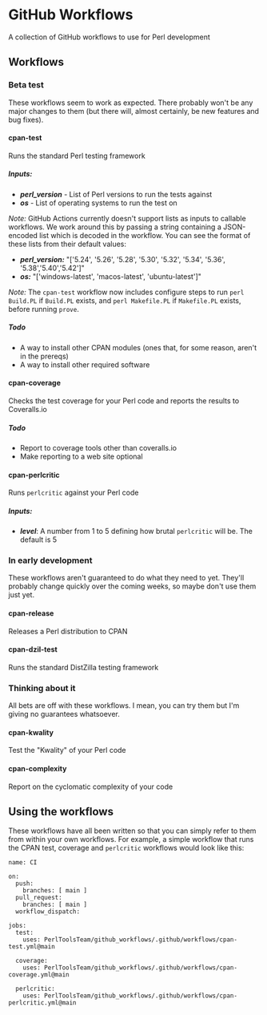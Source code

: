 # GitHub Workflows

A collection of GitHub workflows to use for Perl development

## Workflows

### Beta test

These workflows seem to work as expected. There probably won't be any major changes
to them (but there will, almost certainly, be new features and bug fixes).

#### cpan-test

Runs the standard Perl testing framework

##### Inputs:

* ***perl_version*** - List of Perl versions to run the tests against
* ***os*** - List of operating systems to run the test on

*Note:* GitHub Actions currently doesn't support lists as inputs to callable workflows.
We work around this by passing a string containing a JSON-encoded list which is decoded
in the workflow. You can see the format of these lists from their default values:

* ***perl_version:*** "['5.24', '5.26', '5.28', '5.30', '5.32', '5.34', '5.36', '5.38','5.40','5.42']"
* ***os:*** "['windows-latest', 'macos-latest', 'ubuntu-latest']"

*Note:* The `cpan-test` workflow now includes configure steps to run `perl Build.PL` if `Build.PL` exists, and `perl Makefile.PL` if `Makefile.PL` exists, before running `prove`.

##### Todo

* A way to install other CPAN modules (ones that, for some reason, aren't in the prereqs)
* A way to install other required software

#### cpan-coverage

Checks the test coverage for your Perl code and reports the results to Coveralls.io

##### Todo

* Report to coverage tools other than coveralls.io
* Make reporting to a web site optional

#### cpan-perlcritic

Runs `perlcritic` against your Perl code

##### Inputs:

* ***level***: A number from 1 to 5 defining how brutal `perlcritic` will be. The default is 5

### In early development

These workflows aren't guaranteed to do what they need to yet. They'll probably change quickly
over the coming weeks, so maybe don't use them just yet.

#### cpan-release

Releases a Perl distribution to CPAN

#### cpan-dzil-test

Runs the standard DistZilla testing framework

### Thinking about it

All bets are off with these workflows. I mean, you can try them but I'm giving no
guarantees whatsoever.

#### cpan-kwality

Test the "Kwality" of your Perl code

#### cpan-complexity

Report on the cyclomatic complexity of your code

## Using the workflows

These workflows have all been written so that you can simply refer to
them from within your own workflows. For example, a simple workflow that
runs the CPAN test, coverage and `perlcritic` workflows would look like this:

    name: CI

    on:
      push:
        branches: [ main ]
      pull_request:
        branches: [ main ]
      workflow_dispatch:

    jobs:
      test:
        uses: PerlToolsTeam/github_workflows/.github/workflows/cpan-test.yml@main

      coverage:
        uses: PerlToolsTeam/github_workflows/.github/workflows/cpan-coverage.yml@main

      perlcritic:
        uses: PerlToolsTeam/github_workflows/.github/workflows/cpan-perlcritic.yml@main

